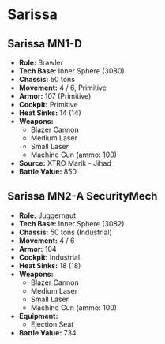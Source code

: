 # Sarissa
## Sarissa MN1-D
- **Role:** Brawler
- **Tech Base:** Inner Sphere (3080)
- **Chassis:** 50 tons
- **Movement:** 4 / 6, Primitive
- **Armor:** 107 (Primitive)
- **Cockpit:** Primitive
- **Heat Sinks:** 14 (14)
- **Weapons:**
  - Blazer Cannon
  - Medium Laser
  - Small Laser
  - Machine Gun (ammo: 100)
- **Source:** XTRO Marik - Jihad
- **Battle Value:** 850

## Sarissa MN2-A SecurityMech
- **Role:** Juggernaut
- **Tech Base:** Inner Sphere (3082)
- **Chassis:** 50 tons (Industrial)
- **Movement:** 4 / 6
- **Armor:** 104
- **Cockpit:** Industrial
- **Heat Sinks:** 18 (18)
- **Weapons:**
  - Blazer Cannon
  - Medium Laser
  - Small Laser
  - Machine Gun (ammo: 100)
- **Equipment:**
  - Ejection Seat
- **Battle Value:** 734


